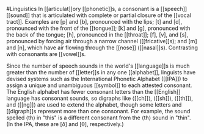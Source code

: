 #Linguistics 
In [[articulat]]ory [[phonetic]]s, a consonant is a [[speech]] [[sound]] that is articulated with complete or partial closure of the [[vocal tract]]. Examples are [p] and [b], pronounced with the lips; [t] and [d], pronounced with the front of the [[tongue]]; [k] and [g], pronounced with the back of the tongue; [h], pronounced in the [[throat]]; [f], [v], and [s], pronounced by forcing air through a narrow channel ([[fricative]]s); and [m] and [n], which have air flowing through the [[nose]] ([[nasal]]s). Contrasting with consonants are [[vowel]]s.

Since the number of speech sounds in the world's [[language]]s is much greater than the number of [[letter]]s in any one [[alphabet]], linguists have devised systems such as the International Phonetic Alphabet ([[IPA]]) to assign a unique and unambiguous [[symbol]] to each attested consonant. The English alphabet has fewer consonant letters than the [[English]] language has consonant sounds, so digraphs like ⟨[[ch]]⟩, ⟨[[sh]]⟩, ⟨[[th]]⟩, and ⟨[[ng]]⟩ are used to extend the alphabet, though some letters and [[digraph]]s represent more than one consonant. For example, the sound spelled ⟨th⟩ in "this" is a different consonant from the ⟨th⟩ sound in "thin". (In the IPA, these are [ð] and [θ], respectively.)